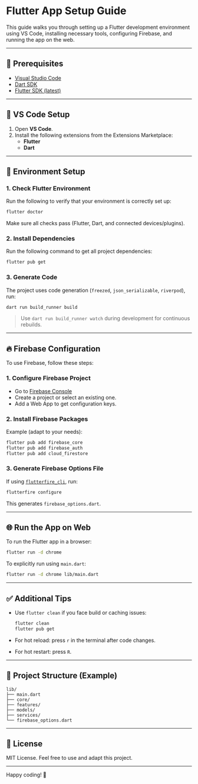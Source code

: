 
# Flutter App Setup Guide

This guide walks you through setting up a Flutter development environment using VS Code, installing necessary tools, configuring Firebase, and running the app on the web.

---

## 🚀 Prerequisites

- [Visual Studio Code](https://code.visualstudio.com/)
- [Dart SDK](https://dart.dev/get-dart)
- [Flutter SDK (latest)](https://flutter.dev/docs/get-started/install)

---

## 🧩 VS Code Setup

1. Open **VS Code**.
2. Install the following extensions from the Extensions Marketplace:
   - **Flutter**
   - **Dart**

---

## 🔧 Environment Setup

### 1. Check Flutter Environment

Run the following to verify that your environment is correctly set up:

```bash
flutter doctor
```

Make sure all checks pass (Flutter, Dart, and connected devices/plugins).

### 2. Install Dependencies

Run the following command to get all project dependencies:

```bash
flutter pub get
```

### 3. Generate Code 

The project uses code generation (`freezed`, `json_serializable`, `riverpod`), run:

```bash
dart run build_runner build
```

> Use `dart run build_runner watch` during development for continuous rebuilds.

---

## 🔥 Firebase Configuration

To use Firebase, follow these steps:

### 1. Configure Firebase Project

- Go to [Firebase Console](https://console.firebase.google.com/)
- Create a project or select an existing one.
- Add a Web App to get configuration keys.

### 2. Install Firebase Packages

Example (adapt to your needs):

```bash
flutter pub add firebase_core
flutter pub add firebase_auth
flutter pub add cloud_firestore
```

### 3. Generate Firebase Options File

If using [`flutterfire_cli`](https://firebase.flutter.dev/docs/cli/), run:

```bash
flutterfire configure
```

This generates `firebase_options.dart`.

---

## 🌐 Run the App on Web

To run the Flutter app in a browser:

```bash
flutter run -d chrome
```

To explicitly run using `main.dart`:

```bash
flutter run -d chrome lib/main.dart
```

---

## ✅ Additional Tips

- Use `flutter clean` if you face build or caching issues:

  ```bash
  flutter clean
  flutter pub get
  ```

- For hot reload: press `r` in the terminal after code changes.
- For hot restart: press `R`.

---

## 📂 Project Structure (Example)

```
lib/
├── main.dart
├── core/
├── features/
├── models/
├── services/
└── firebase_options.dart
```

---

## 📄 License

MIT License. Feel free to use and adapt this project.

---

Happy coding! 🚀
